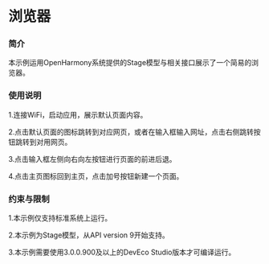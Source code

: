 # 浏览器

### 简介

本示例运用OpenHarmony系统提供的Stage模型与相关接口展示了一个简易的浏览器。 

### 使用说明

1.连接WiFi，启动应用，展示默认页面内容。

2.点击默认页面的图标跳转到对应网页，或者在输入框输入网址，点击右侧跳转按钮跳转到对用网页。

3.点击输入框左侧向右向左按钮进行页面的前进后退。

4.点击主页图标回到主页，点击加号按钮新建一个页面。

###  约束与限制

1.本示例仅支持标准系统上运行。

2.本示例为Stage模型，从API version 9开始支持。

3.本示例需要使用3.0.0.900及以上的DevEco Studio版本才可编译运行。
